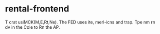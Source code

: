 # rental-frontend
T
crat usiMCK(M,E,Rt,Ne).
The FED uses ite, merl-icns and trap.
Tpe nm rn dv in the Cole to Rn the AP.
